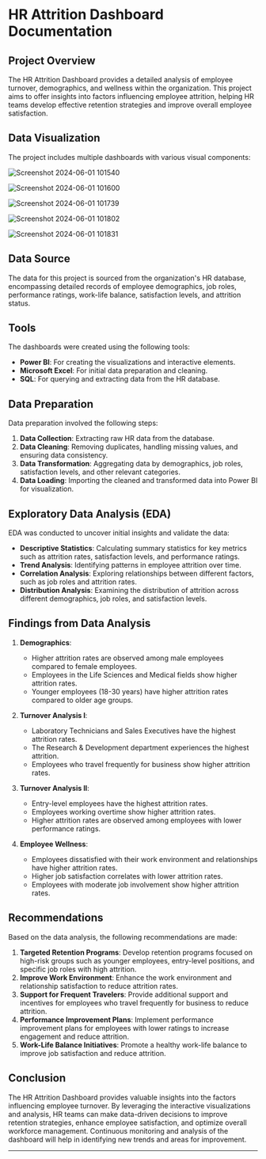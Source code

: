 # HR Attrition Dashboard Documentation

## Project Overview
The HR Attrition Dashboard provides a detailed analysis of employee turnover, demographics, and wellness within the organization. This project aims to offer insights into factors influencing employee attrition, helping HR teams develop effective retention strategies and improve overall employee satisfaction.

## Data Visualization
The project includes multiple dashboards with various visual components:


![Screenshot 2024-06-01 101540](https://github.com/Motjiang/HR-Attrition-Dashboard/assets/114883452/89a0438d-d1d3-459d-a9d8-3b07b7d8e227)


![Screenshot 2024-06-01 101600](https://github.com/Motjiang/HR-Attrition-Dashboard/assets/114883452/a5d9ede2-d779-4fbc-94c1-f5ca632e1af1)


![Screenshot 2024-06-01 101739](https://github.com/Motjiang/HR-Attrition-Dashboard/assets/114883452/5e2f077a-cea5-45b7-b0e7-78c804143c51)


![Screenshot 2024-06-01 101802](https://github.com/Motjiang/HR-Attrition-Dashboard/assets/114883452/06bd4569-59cd-4dfc-9249-025e83ae3aa7)


![Screenshot 2024-06-01 101831](https://github.com/Motjiang/HR-Attrition-Dashboard/assets/114883452/46d953d0-b58c-4128-a1fa-aba64aa51eb9)

## Data Source
The data for this project is sourced from the organization's HR database, encompassing detailed records of employee demographics, job roles, performance ratings, work-life balance, satisfaction levels, and attrition status.

## Tools
The dashboards were created using the following tools:
- **Power BI**: For creating the visualizations and interactive elements.
- **Microsoft Excel**: For initial data preparation and cleaning.
- **SQL**: For querying and extracting data from the HR database.

## Data Preparation
Data preparation involved the following steps:
1. **Data Collection**: Extracting raw HR data from the database.
2. **Data Cleaning**: Removing duplicates, handling missing values, and ensuring data consistency.
3. **Data Transformation**: Aggregating data by demographics, job roles, satisfaction levels, and other relevant categories.
4. **Data Loading**: Importing the cleaned and transformed data into Power BI for visualization.

## Exploratory Data Analysis (EDA)
EDA was conducted to uncover initial insights and validate the data:
- **Descriptive Statistics**: Calculating summary statistics for key metrics such as attrition rates, satisfaction levels, and performance ratings.
- **Trend Analysis**: Identifying patterns in employee attrition over time.
- **Correlation Analysis**: Exploring relationships between different factors, such as job roles and attrition rates.
- **Distribution Analysis**: Examining the distribution of attrition across different demographics, job roles, and satisfaction levels.

## Findings from Data Analysis
1. **Demographics**:
   - Higher attrition rates are observed among male employees compared to female employees.
   - Employees in the Life Sciences and Medical fields show higher attrition rates.
   - Younger employees (18-30 years) have higher attrition rates compared to older age groups.

2. **Turnover Analysis I**:
   - Laboratory Technicians and Sales Executives have the highest attrition rates.
   - The Research & Development department experiences the highest attrition.
   - Employees who travel frequently for business show higher attrition rates.

3. **Turnover Analysis II**:
   - Entry-level employees have the highest attrition rates.
   - Employees working overtime show higher attrition rates.
   - Higher attrition rates are observed among employees with lower performance ratings.

4. **Employee Wellness**:
   - Employees dissatisfied with their work environment and relationships have higher attrition rates.
   - Higher job satisfaction correlates with lower attrition rates.
   - Employees with moderate job involvement show higher attrition rates.

## Recommendations
Based on the data analysis, the following recommendations are made:
1. **Targeted Retention Programs**: Develop retention programs focused on high-risk groups such as younger employees, entry-level positions, and specific job roles with high attrition.
2. **Improve Work Environment**: Enhance the work environment and relationship satisfaction to reduce attrition rates.
3. **Support for Frequent Travelers**: Provide additional support and incentives for employees who travel frequently for business to reduce attrition.
4. **Performance Improvement Plans**: Implement performance improvement plans for employees with lower ratings to increase engagement and reduce attrition.
5. **Work-Life Balance Initiatives**: Promote a healthy work-life balance to improve job satisfaction and reduce attrition.

## Conclusion
The HR Attrition Dashboard provides valuable insights into the factors influencing employee turnover. By leveraging the interactive visualizations and analysis, HR teams can make data-driven decisions to improve retention strategies, enhance employee satisfaction, and optimize overall workforce management. Continuous monitoring and analysis of the dashboard will help in identifying new trends and areas for improvement.

---
